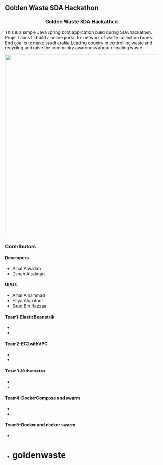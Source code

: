 ## Golden Waste SDA Hackathon

<h3 align="center">
Golden Waste SDA Hackathon
</h3>

This is a simple Java spring boot application build during SDA hackathon. Project aims to build a online portal for network of waste collection boxes. End goal is to make saudi arabia Leading country in controlling waste and recycling and raise the community awareness about recycling waste.

<p align="center">
  <img src = "https://github.com/chandradeoarya/goldenwaste-sda-hackathon/blob/master/goldenwaste.gif?raw=true" width=600>
</p>

### Contributors

#### Developers
- Amal Alwadah
- Danah Alsalman

#### UI/UX
- Amal Alhammad
- Haya Alqahtani
- Saud Bin Hazzaa

#### Team1-ElasticBeanstalk
- 
- 

#### Team2-EC2withVPC
- 
- 

#### Team3-Kubernetes
- 
- 

#### Team4-DockerCompose and swarm
- 
- 

#### Team5-Docker and docker swarm
- 
- # goldenwaste
